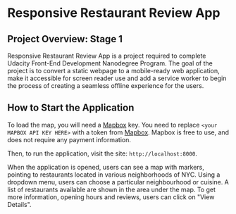 # Responsive Restaurant Review App

## Project Overview: Stage 1

Responsive Restaurant Review App is a project required to complete Udacity Front-End Development Nanodegree Program. The goal of the project is to convert a static webpage to a mobile-ready web application, make it accessible for screen reader use and add a service worker to begin the process of creating a seamless offline experience for the users.

## How to Start the Application

To load the map, you will need a [Mapbox](https://www.mapbox.com/) key. You need to replace `<your MAPBOX API KEY HERE>` with a token from [Mapbox](https://www.mapbox.com/). Mapbox is free to use, and does not require any payment information.

Then, to run the application, visit the site: `http://localhost:8000`.

When the application is opened, users can see a map with markers, pointing to restaurants located in various neighborhoods of NYC. Using a dropdown menu, users can choose a particular neighbourhood or cuisine. A list of restaurants available are shown in the area under the map. To get more information, opening hours and reviews, users can click on "View Details".
